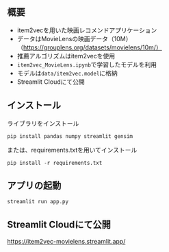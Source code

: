 ## 概要
* item2vecを用いた映画レコメンドアプリケーション
* データはMovieLensの映画データ（10M）（https://grouplens.org/datasets/movielens/10m/）
* 推薦アルゴリズムはitem2vecを使用
* `item2vec_MovieLens.ipynb`で学習したモデルを利用
* モデルは`data/item2vec.model`に格納
* Streamlit Cloudにて公開

## インストール
ライブラリをインストール
```
pip install pandas numpy streamlit gensim
```
または、requirements.txtを用いてインストール
```
pip install -r requirements.txt
```

## アプリの起動
```
streamlit run app.py
```

## Streamlit Cloudにて公開
https://item2vec-movielens.streamlit.app/
